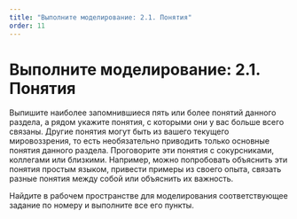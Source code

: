 ```yaml
---
title: "Выполните моделирование: 2.1. Понятия"
order: 11
---
```


# Выполните моделирование: 2.1. Понятия

Выпишите наиболее запомнившиеся пять или более понятий данного раздела, а рядом укажите понятия, с которыми они у вас больше всего связаны. Другие понятия могут быть из вашего текущего мировоззрения, то есть необязательно приводить только основные понятия данного раздела. Проговорите эти понятия с сокурсниками, коллегами или близкими. Например, можно попробовать объяснить эти понятия простым языком, привести примеры из своего опыта, связать разные понятия между собой или объяснить их важность.

Найдите в рабочем пространстве для моделирования соответствующее задание по номеру и выполните все его пункты.